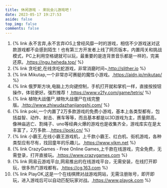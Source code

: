 ```yaml
---
title: 休闲游戏 - 来玩会儿游戏吧！
date: 2023-05-17 19:27:53
aside: false
top_img: false
comments: false
---
```


1. {% link 永不言弃,永不言弃iOS上曾经风靡一时的游戏，相信不少游戏迷对这款游戏都不会感到陌生！也有第三方开发者上线了网页版本，内置闯关和挑战模式，PC上利用空格键就可以玩，最重要的是连背景音乐都是一样的，完美还原。,https://ngu.heheda.top/ %}
2. {% link 贪吃蛇,在线贪吃蛇游戏，非常消磨时间~,http://slither.io %}
3. {% link Mikutap,一个非常亦可赛艇的魔性小游戏。,https://aidn.jp/mikutap/ %}
4. {% link 俄罗斯方块,电脑上方向键控制，手机打开就和掌机一样，直接按按钮操作，体验更好。强烈推荐！,https://www.v2fy.com/game/tetris/ %}
5. {% link 植物大战僵尸,植物大战僵尸在线完整版。,http://www.zhiwudazhanjiangshi.com/ %}
6. {% link poki,一个内置了2万多款游戏的免费小游戏，基本上各类型都有，包括益智、动作、射击、赛车等等，而且基本都是以3D游戏为主，质量颇高，像神庙逃亡、割绳子、uno等经典火爆的游戏也是收集齐全，游戏库实在是太丰富了，2万多款...,https://poki.cn/ %}
7. {% link 小霸王,在线小霸王游戏机，上千款小霸王、红白机、街机游戏，各种类型应有尽有，找回童年的乐趣儿。,https://www.yikm.net %}
8. {% link CrazyGames - Free Online Games,上千款在线游戏，完全免费，无需登录，打开直接玩。,https://www.crazygames.com %}
9. {% link 网易云游戏平台,网易推出的在线游戏平台，无需安装，在线打开即玩，很多热门​游戏都有。​,https://cg.163.com %}
10. {% link PlayOK,这是一个在线棋牌对战游戏网站，无需注册账号，即开即玩，进入游戏后可以自动匹配玩家对战。,https://www.playok.com %}
